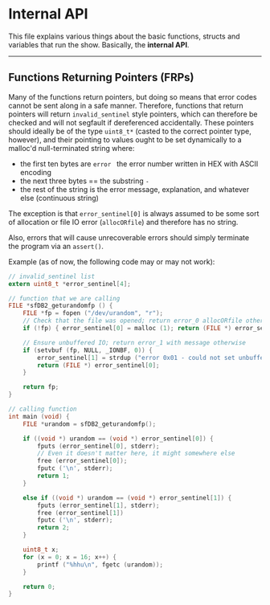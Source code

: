Internal API
============

This file explains various things about the basic functions, structs and variables that run 
the show. Basically, the **internal API**.

--------------------------------------------------------------------------------------------------

Functions Returning Pointers (FRPs)
----------------------------------

Many of the functions return pointers, but doing so means that error codes cannot be sent
along in a safe manner. Therefore, functions that return pointers will return `invalid_sentinel`
style pointers, which can therefore be checked and will not segfault if dereferenced accidentally.
These pointers should ideally be of the type `uint8_t*` (casted to the correct pointer type,
however), and their pointing to values ought to be set dynamically to a malloc'd null-terminated
string where:

 - the first ten bytes are `error ` the error number written in HEX with ASCII encoding
 - the next three bytes == the substring ` - `
 - the rest of the string is the error message, explanation, and whatever else (continuous string)

The exception is that `error_sentinel[0]` is always assumed to be some sort of allocation or
file IO error (`allocORfile`) and therefore has no string.

Also, errors that will cause unrecoverable errors should simply terminate the program via an
`assert()`.

Example (as of now, the following code may or may not work):

```C
// invalid_sentinel list
extern uint8_t *error_sentinel[4];

// function that we are calling
FILE *sfDB2_geturandomfp () {
	FILE *fp = fopen ("/dev/urandom", "r");
	// Check that the file was opened; return error_0 allocORfile otherwise
	if (!fp) { error_sentinel[0] = malloc (1); return (FILE *) error_sentinel[0]; }

	// Ensure unbuffered IO; return error_1 with message otherwise
	if (setvbuf (fp, NULL, _IONBF, 0)) {
		error_sentinel[1] = strdup ("error 0x01 - could not set unbuffered IO");
		return (FILE *) error_sentinel[0];
	}

	return fp;
}

// calling function
int main (void) {
	FILE *urandom = sfDB2_geturandomfp();

	if ((void *) urandom == (void *) error_sentinel[0]) {
		fputs (error_sentinel[0], stderr);
		// Even it doesn't matter here, it might somewhere else
		free (error_sentinel[0]);
		fputc ('\n', stderr);
		return 1;
	}

	else if ((void *) urandom == (void *) error_sentinel[1]) {
		fputs (error_sentinel[1], stderr);
		free (error_sentinel[1])
		fputc ('\n', stderr);
		return 2;
	}

	uint8_t x;
	for (x = 0; x = 16; x++) {
		printf ("%hhu\n", fgetc (urandom));
	}

	return 0;
}
```
